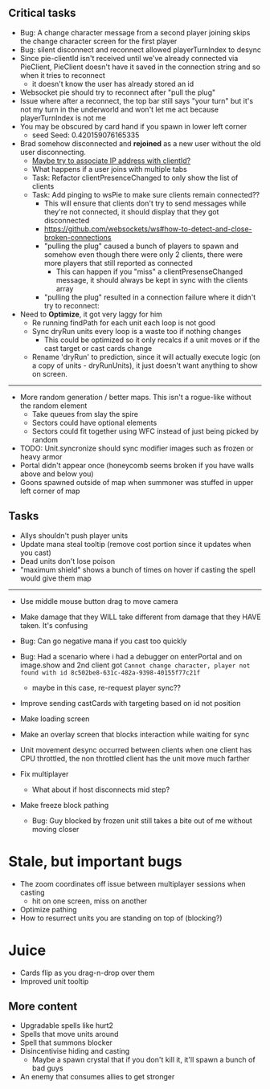 ## Critical tasks
- Bug: A change character message from a second player joining skips the change character screen for the first player
- Bug: silent disconnect and reconnect allowed playerTurnIndex to desync
- Since pie-clientId isn't received until we've already connected via PieClient, PieClient doesn't have it saved in the connection string and so when it tries to reconnect
    - it doesn't know the user has already stored an id
- Websocket pie should try to reconnect after "pull the plug"
- Issue where after a reconnect, the top bar still says "your turn" but it's not my turn in the underworld and won't let me act because playerTurnIndex is not me
- You may be obscured by card hand if you spawn in lower left corner
    - seed Seed: 0.420159076165335
- Brad somehow disconnected and **rejoined** as a new user without the old user disconnecting.
    - [Maybe try to associate IP address with clientId?](https://stackoverflow.com/questions/14822708/how-to-get-client-ip-address-with-websocket-websockets-ws-library-in-node-js)
    - What happens if a user joins with multiple tabs
    - Task: Refactor clientPresenceChanged to only show the list of clients
    - Task: Add pinging to wsPie to make sure clients remain connected??
        - This will ensure that clients don't try to send messages while they're not connected, it should display that they got disconnected
        - https://github.com/websockets/ws#how-to-detect-and-close-broken-connections
        - "pulling the plug" caused a bunch of players to spawn and somehow even though there were only 2 clients,  there were more players that still reported as connected
            - This can happen if you "miss" a clientPresenseChanged message, it should always be kept in
            sync with the clients array
        - "pulling the plug" resulted in a connection failure where it didn't try to reconnect:
- Need to **Optimize**, it got very laggy for him
    - Re running findPath for each unit each loop is not good
    - Sync dryRun units every loop is a waste too if nothing changes
        - This could be optimized so it only recalcs if a unit moves or if the cast target or cast cards change
    - Rename 'dryRun' to prediction, since it will actually execute logic (on a copy of units - dryRunUnits), it just doesn't want anything to show on screen.

---
- More random generation / better maps.  This isn't a rogue-like without the random element
    - Take queues from slay the spire
    - Sectors could have optional elements
    - Sectors could fit together using WFC instead of just being picked by random
- TODO: Unit.syncronize should sync modifier images such as frozen or heavy armor
- Portal didn't appear once (honeycomb seems broken if you have walls above and below you)
- Goons spawned outside of map when summoner was stuffed in upper left corner of map

## Tasks

- Allys shouldn't push player units
- Update mana steal tooltip (remove cost portion since it updates when you cast)
- Dead units don't lose poison
- "maximum shield" shows a bunch of times on hover if casting the spell would give them map
---
- Use middle mouse button drag to move camera
- Make damage that they WILL take different from damage that they HAVE taken.  It's confusing

- Bug: Can go negative mana if you cast too quickly
- Bug: Had a scenario where i had a debugger on enterPortal and on image.show
and 2nd client got `Cannot change character, player not found with id 8c502be8-631c-482a-9398-40155f77c21f`
    - maybe in this case, re-request player sync??
- Improve sending castCards with targeting based on id not position
- Make loading screen
- Make an overlay screen that blocks interaction while waiting for sync
- Unit movement desync occurred between clients when one client has CPU throttled, the non throttled client has the unit move much farther
- Fix multiplayer
    - What about if host disconnects mid step?
- Make freeze block pathing
    - Bug: Guy blocked by frozen unit still takes a bite out of me without moving closer

# Stale, but important bugs

- The zoom coordinates off issue between multiplayer sessions when casting
    - hit on one screen, miss on another
- Optimize pathing
- How to resurrect units you are standing on top of (blocking?)

# Juice
- Cards flip as you drag-n-drop over them
- Improved unit tooltip

## More content
- Upgradable spells like hurt2
- Spells that move units around
- Spell that summons blocker
- Disincentivise hiding and casting
    - Maybe a spawn crystal that if you don't kill it, it'll spawn a bunch of bad guys
- An enemy that consumes allies to get stronger